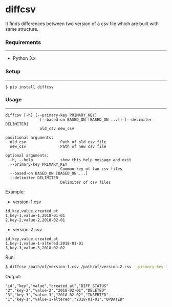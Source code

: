 # diffcsv

It finds differences between two version of a csv file which are built with same structure.

### Requirements
---

- Python 3.x

### Setup
---

```
$ pip install diffcsv
```


### Usage
---

```
diffcsv [-h] [--primary-key PRIMARY_KEY]
               [--based-on BASED_ON [BASED_ON ...]] [--delimiter DELIMITER]
               old_csv new_csv

positional arguments:
  old_csv               Path of old csv file
  new_csv               Path of new csv file

optional arguments:
  -h, --help            show this help message and exit
  --primary-key PRIMARY_KEY
                        Common key of two csv files
  --based-on BASED_ON [BASED_ON ...]
  --delimiter DELIMITER
                        Delimiter of csv files
```

Example: 

- version-1.csv
```
id,key,value,created_at
1,key-1,value-1,2018-01-01
2,key-2,value-2,2018-02-01
```

- version-2.csv
```
id,key,value,created_at
1,key-1,value-1-altered,2018-01-01
3,key-3,value-3,2018-02-02
```


Run:

```bash
$ diffcsv /path/of/version-1.csv /path/of/version-2.csv --primary-key id --based-on key value
```

Output:
```
"id","key","value","created_at","DIFF_STATUS"
"2","key-2","value-2","2018-02-01","DELETED"
"3","key-3","value-3","2018-02-02","INSERTED"
"1","key-1","value-1-altered","2018-01-01","UPDATED"
```
